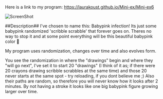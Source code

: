 
Here is a link to my program: 
https://laurakoust.github.io/Mini-ex/Mini-ex6

![ScreenShot](https://github.com/laurakoust/Mini-ex/blob/gh-pages/Mini-ex6/Sk%C3%A6rmbillede%202017-03-19%20kl.%2019.47.54.png)


##Description##
I've chosen to name this: Babypink infection!
Its just some babypink randomized 'scribble scrabble' that forever goes on.
Theres no way to stop it and at some point everything will be this beautiful babypink color 🌸

My program uses randomization, changes over time and also evolves form. 

You see the randomization in where the "drawings" begin and where they "will go next", 
I've set it to start 20 "drawings" (I think of it as; if there were 20 crayons drawing scribble scrabbles 
at the same time) and those 20 never starts at the same spot - try reloading, if you dont believe me ;)
Also their paths are random, so therefore you will never know how it looks after 2 minutes. 
By not having a stroke it looks like one big babypink figure growing larger over time. 

